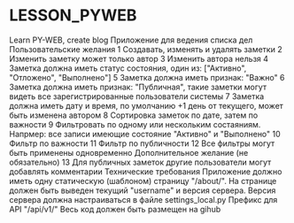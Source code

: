 # LESSON_PYWEB
Learn PY-WEB, create blog
Приложение для ведения списка дел
Пользовательские желания
1 Создавать, изменять и удалять заметки
2 Изменить заметку может только автор
3 Изменить автора нельзя
4 Заметка должна иметь статус состояния, один из: ["Активно", "Отложено", "Выполнено"]
5 Заметка должна иметь признак: "Важно"
6 Заметка должна иметь признак: "Публичная", такие заметки могут видеть все зарегистрированные пользователи системы
7 Заметка должна иметь дату и время, по умолчанию +1 день от текущего, может быть изменена автором
8 Сортировка заметок по дате, затем по важности
9 Фильтровать по одному или нескольким состаяниям. Напрмер: все записи имеющие состояние "Активно" и "Выполнено"
10 Фильтр по важности
11 Фильтр по публичности
12 Все фильтры могут быть применены одновременно
Дополнительное желание (не обязательно)
13 Для публичных заметок другие пользователи могут добавлять комментарии
Технические требования
Приложение должно иметь одну статическую (шаблоном) страницу "/about/". На странице должен быть выведен текущий "username" и версия сервера.
Версия сервера должна настраиваться в файле settings_local.py
Префикс для API "/api/v1/"
Весь код должен быть размещен на gihub
